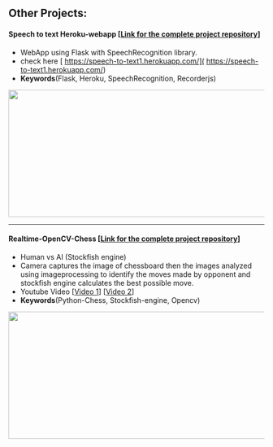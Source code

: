 ## Other Projects:

#### Speech to text Heroku-webapp  [[Link for the complete project repository](https://github.com/Vatsalparsaniya/Flask-speech-to-text)]

* WebApp using Flask with SpeechRecognition library.  
* check here [ https://speech-to-text1.herokuapp.com/]( https://speech-to-text1.herokuapp.com/)
* **Keywords**(Flask, Heroku, SpeechRecognition,  Recorderjs)
<img src="https://raw.githubusercontent.com/Vatsalparsaniya/Flask-speech-to-text/master/upload/sptsc2.PNG?token=AIDJHSG5LBIYAWTD5VMKBTS63TBKI" width="600" height="250">

---

#### Realtime-OpenCV-Chess [[Link for the complete project repository](https://github.com/Vatsalparsaniya/Realtime-OpenCV-Chess)]

* Human vs AI (Stockfish engine)
* Camera captures the image of chessboard then the images analyzed using imageprocessing to identify the moves made by opponent and stockfish engine calculates the best possible move.
* Youtube Video [[Video 1](https://www.youtube.com/watch?v=v12ELMNIZVE)]  [[Video 2](https://www.youtube.com/watch?v=e0FtXusMFTY)]
* **Keywords**(Python-Chess, Stockfish-engine, Opencv)
<img src="https://raw.githubusercontent.com/Vatsalparsaniya/Flask-speech-to-text/master/upload/sptsc2.PNG?token=AIDJHSG5LBIYAWTD5VMKBTS63TBKI" width="600" height="250">
